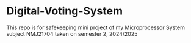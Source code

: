 # Digital-Voting-System
This repo is for safekeeping mini project of my Microprocessor System subject NMJ21704 taken on semester 2, 2024/2025 
